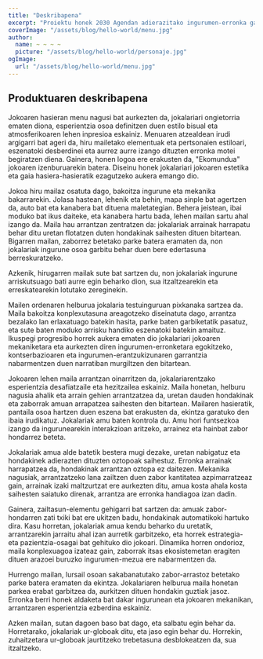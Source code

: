 ```yaml
---
title: "Deskribapena"
excerpt: "Proiektu honek 2030 Agendan adierazitako ingurumen-erronka garrantzitsuenak jorratzen dituen bideojoko bat aurkezten du. Jokoak jokalariak ingurumenarekiko kontzientzia hartzera eta kutsadura, hondakinen kudeaketa eta klima-aldaketa bezalako gai garrantzitsuekin harremanetan jartzera bultzatzen ditu, modu interaktiboan eta dibertigarrian."
coverImage: "/assets/blog/hello-world/menu.jpg"
author:
  name: ~ ~ ~ ~
  picture: "/assets/blog/hello-world/personaje.jpg"
ogImage:
  url: "/assets/blog/hello-world/menu.jpg"
---
```


## Produktuaren deskribapena

Jokoaren hasieran menu nagusi bat aurkezten da, jokalariari ongietorria ematen diona, esperientzia osoa definitzen duen estilo bisual eta atmosferikoaren lehen inpresioa eskainiz. Menuaren atzealdean irudi argigarri bat ageri da, hiru mailetako elementuak eta pertsonaien estiloari, eszenatoki desberdinei eta aurrez aurre izango dituzten erronka motei begiratzen diena. Gainera, honen logoa ere erakusten da, "Ekomundua" jokoaren izenburuarekin batera. Diseinu honek jokalariari jokoaren estetika eta gaia hasiera-hasieratik ezagutzeko aukera emango dio.

Jokoa hiru mailaz osatuta dago, bakoitza ingurune eta mekanika bakarrarekin. Jolasa hastean, lehenik eta behin, mapa sinple bat agertzen da, auto bat eta kanabera bat dituena maletategian. Behera jeistean, ibai moduko bat ikus daiteke, eta kanabera hartu bada, lehen mailan sartu ahal izango da. Maila hau arrantzan zentratzen da: jokalariak arrainak harrapatu behar ditu uretan flotatzen duten hondakinak saihesten dituen bitartean. Bigarren mailan, zaborrez betetako parke batera eramaten da, non jokalariak ingurune osoa garbitu behar duen bere edertasuna berreskuratzeko.

Azkenik, hirugarren mailak sute bat sartzen du, non jokalariak ingurune arriskutsuago bati aurre egin beharko dion, sua itzaltzearekin eta erreskatearekin lotutako zereginekin.

Mailen ordenaren helburua jokalaria testuinguruan pixkanaka sartzea da. Maila bakoitza konplexutasuna areagotzeko diseinatuta dago, arrantza bezalako lan erlaxatuago batekin hasita, parke baten garbiketatik pasatuz, eta sute baten moduko arrisku handiko eszenatoki batekin amaituz. Ikuspegi progresibo horrek aukera ematen dio jokalariari jokoaren mekaniketara eta aurkezten diren ingurumen-erronketara egokitzeko, kontserbazioaren eta ingurumen-erantzukizunaren garrantzia nabarmentzen duen narratiban murgiltzen den bitartean.

Jokoaren lehen maila arrantzan oinarritzen da, jokalariarentzako esperientzia desafiatzaile eta hezitzailea eskainiz. Maila honetan, helburu nagusia ahalik eta arrain gehien arrantzatzea da, uretan dauden hondakinak eta zaborrak amuan arrapatzea saihesten den bitartean. Mailaren hasieratik, pantaila osoa hartzen duen eszena bat erakusten da, ekintza garatuko den ibaia irudikatuz. Jokalariak amu baten kontrola du. Amu hori funtsezkoa izango da ingurunearekin interakzioan aritzeko, arrainez eta hainbat zabor hondarrez beteta.

Jokalariak amua alde batetik bestera mugi dezake, uretan nabigatuz eta hondakinek adierazten dituzten oztopoak saihestuz. Erronka arrainak harrapatzea da, hondakinak arrantzan oztopa ez daitezen. Mekanika nagusiak, arrantzatzeko lana zailtzen duen zabor kantitatea azpimarratzeaz gain, arrainak izaki maltzurtzat ere aurkezten ditu, amua kosta ahala kosta saihesten saiatuko direnak, arrantza are erronka handiagoa izan dadin.

Gainera, zailtasun-elementu gehigarri bat sartzen da: amuak zabor-hondarren zati txiki bat ere ukitzen badu, hondakinak automatikoki hartuko dira. Kasu horretan, jokalariak amua kendu beharko du uretatik, arrantzarekin jarraitu ahal izan aurretik garbitzeko, eta horrek estrategia- eta pazientzia-osagai bat gehituko dio jokoari. Dinamika horren ondorioz, maila konplexuagoa izateaz gain, zaborrak itsas ekosistemetan eragiten dituen arazoei buruzko ingurumen-mezua ere nabarmentzen da.

Hurrengo mailan, lursail osoan sakabanatutako zabor-arrastoz betetako parke batera eramaten da ekintza. Jokalariaren helburua maila honetan parkea erabat garbitzea da, aurkitzen dituen hondakin guztiak jasoz. Erronka berri honek aldaketa bat dakar ingurunean eta jokoaren mekanikan, arrantzaren esperientzia ezberdina eskainiz.

Azken mailan, sutan dagoen baso bat dago, eta salbatu egin behar da. Horretarako, jokalariak ur-globoak ditu, eta jaso egin behar du. Horrekin, zuhaitzetara ur-globoak jaurtitzeko trebetasuna desblokeatzen da, sua itzaltzeko.

